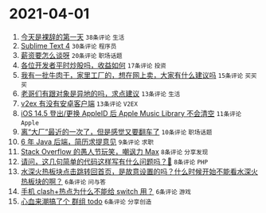 # 2021-04-01

1. [今天是裸辞的第一天](https://www.v2ex.com/t/767059) `38条评论` `生活`
1. [Sublime Text 4](https://www.v2ex.com/t/767077) `30条评论` `程序员`
1. [薪资要怎么谈呀](https://www.v2ex.com/t/767072) `20条评论` `职场话题`
1. [各位开发者平时炒股吗，收益如何](https://www.v2ex.com/t/767060) `17条评论` `投资`
1. [我有一批牛肉干，家里工厂的，想在网上卖，大家有什么建议吗](https://www.v2ex.com/t/767086) `15条评论` `买买买`
1. [老哥们有跟对象是异地的吗，求点建议](https://www.v2ex.com/t/767090) `13条评论` `生活`
1. [v2ex 有没有安卓客户端](https://www.v2ex.com/t/767051) `13条评论` `V2EX`
1. [iOS 14.5 登出/更换 AppleID 后 Apple Music Library 不会清空](https://www.v2ex.com/t/767053) `11条评论` `Apple`
1. [离“大厂”最近的一次了，但是感觉又要翻车了](https://www.v2ex.com/t/767082) `10条评论` `职场话题`
1. [6 年 Java 后端，简历求提意见](https://www.v2ex.com/t/767064) `9条评论` `求职`
1. [Stack Overflow 的愚人节玩笑，嘲讽力 Max](https://www.v2ex.com/t/767079) `8条评论` `分享发现`
1. [请问，这几句简单的代码这样写有什么问题吗？🙏](https://www.v2ex.com/t/767055) `8条评论` `PHP`
1. [水深火热板块点击跳转回首页，是故意设置的吗？什么时候开始不能看水深火热板块的啊？](https://www.v2ex.com/t/767107) `6条评论` `问与答`
1. [手机 clash+热点为什么不能给 switch 用？](https://www.v2ex.com/t/767091) `6条评论` `游戏`
1. [心血来潮搞了个 群组 todo](https://www.v2ex.com/t/767054) `6条评论` `分享创造`
